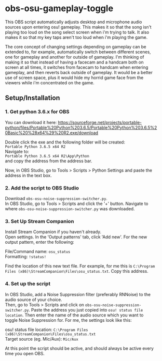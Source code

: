 # obs-osu-gameplay-toggle
This OBS script automatically adjusts desktop and microphone audio sources upon entering osu! gameplay. This makes it so that the song isn't playing too loud on the song select screen when i'm trying to talk. It also makes it so that my key taps aren't too loud when i'm playing the game.

The core concept of changing settings depending on gameplay can be extended to, for example, automatically switch between different scenes, one for gameplay and another for outside of gameplay. I'm thinking of making it so that instead of having a facecam and a handcam both on screen at all times, it switches from facecam to handcam when entering gameplay, and then reverts back outside of gameplay. It would be a better use of screen space, plus it would hide my horrid game face from the viewers while i'm concentrated on the game.

## Setup/Installation
### 1. Get python 3.6.x for OBS
You can download it here: https://sourceforge.net/projects/portable-python/files/Portable%20Python%203.6.5/Portable%20Python%203.6.5%20Basic%20%28x64%29%20R2.exe/download  

Double click the exe and the following folder will be created:  
`Portable Python 3.6.5 x64 R2`  
Navigate to:  
`Portable Python 3.6.5 x64 R2\App\Python`  
and copy the address from the address bar.

Now, in OBS Studio, go to Tools > Scripts > Python Settings and paste the address in the text box.

### 2. Add the script to OBS Studio
Download `obs-osu-noise-suppression-switcher.py`.  
In OBS Studio, go to Tools > Scripts and click the '+' button. Navigate to where `obs-osu-noise-suppression-switcher.py` was downloaded.

### 3. Set Up Stream Companion
Install Stream Companion if you haven't already.  
Open settings. In the 'Output patterns' tab, click 'Add new'. For the new output pattern, enter the following:  

File/Command name: `osu_status`  
Formatting: `!status!`  

Find the location of this new text file. For example, for me this is `C:\Program Files (x86)\StreamCompanion\Files\osu_status.txt`. Copy this address.  

### 4. Set up the script
In OBS Studio, add a Noise Suppression filter (preferably RNNoise) to the audio source of your choice.  
Then, go to Tools > Scripts and click on `obs-osu-noise-suppression-switcher.py`. Paste the address you just copied into `osu! status file location`. Then enter the name of the audio source which you want to toggle Noise Suppression for. For me, the settings look like this:  

osu! status file location: `C:\Program Files (x86)\StreamCompanion\Files\osu_status.txt`  
Target source (eg. Mic/Aux): `Mic/Aux`  

At this point the script should be active, and should always be active every time you open OBS.
